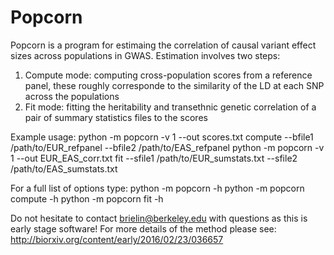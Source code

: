 Popcorn
======

Popcorn is a program for estimaing the correlation of causal variant effect
sizes across populations in GWAS. Estimation involves two steps:
1) Compute mode: computing cross-population scores from a reference panel,
these roughly corresponde to the similarity of the LD at each SNP across the populations
2) Fit mode: fitting the heritability and transethnic genetic correlation of
a pair of summary statistics files to the scores

Example usage:
python -m popcorn -v 1 --out scores.txt compute --bfile1 /path/to/EUR_refpanel --bfile2 /path/to/EAS_refpanel
python -m popcorn -v 1 --out EUR_EAS_corr.txt fit --sfile1 /path/to/EUR_sumstats.txt --sfile2 /path/to/EAS_sumstats.txt

For a full list of options type:
python -m popcorn -h
python -m popcorn compute -h
python -m popcorn fit -h

Do not hesitate to contact brielin@berkeley.edu with questions as this is early stage software!
For more details of the method please see: http://biorxiv.org/content/early/2016/02/23/036657
